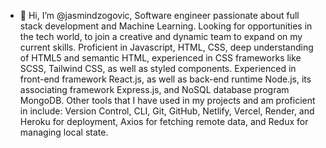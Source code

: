 - 👋 Hi, I’m @jasmindzogovic,
Software engineer passionate about full stack development and Machine Learning. Looking for opportunities in the tech world, to join a creative and dynamic team to expand on my current skills.
Proficient in Javascript, HTML, CSS, deep understanding of HTML5 and semantic HTML, experienced in CSS frameworks like SCSS, Tailwind CSS, as well as styled components. Experienced in front-end framework React.js, as well as back-end runtime Node.js, its associating framework Express.js, and NoSQL database program MongoDB.
Other tools that I have used in my projects and am proficient in include: Version Control, CLI, Git, GitHub, Netlify, Vercel, Render, and Heroku for deployment, Axios for fetching remote data, and Redux for managing local state.
